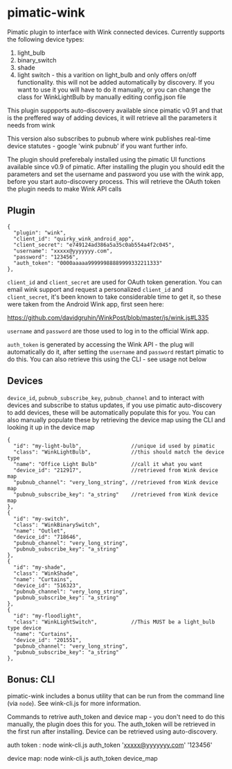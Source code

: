 pimatic-wink
============

Pimatic plugin to interface with Wink connected devices. Currently supports the following device types:
 1. light_bulb
 2. binary_switch
 3. shade
 4. light switch - this a varition on light_bulb and only offers on/off functionality. this will not be added automatically by discovery. If you want to use it you will have to do it manually, or you can change the class for WinkLightBulb by manually editing config.json file

This plugin suppports auto-discovery available since pimatic v0.91 and that is the preffered way of adding devices, it will retrieve all the parameters it needs from wink 

This version also subscribes to pubnub where wink publishes real-time device statutes - google 'wink pubnub' if you want further info.

The plugin should preferebaly installed using the pimatic UI functions available since v0.9 of pimatic.  After installing the plugin you should edit the parameters and set the username and password you use with the wink app, before you start auto-discovery process.  This will retrieve the OAuth token the plugin needs to make Wink API calls 

Plugin
------

    {
      "plugin": "wink",
      "client_id": "quirky_wink_android_app",
      "client_secret": "e749124ad386a5a35c0ab554a4f2c045",
      "username": "xxxxx@yyyyyyy.com",
      "password": "123456",
      "auth_token": "0000aaaaa99999988889999332211333"
    },

`client_id` and `client_secret` are used for OAuth token generation. 
You can email wink support and request a personalized `client_id` and `client_secret`, it's been known to take considerable time to get it, so these were taken from the Android Wink app, first seen here:

  https://github.com/davidgruhin/WinkPost/blob/master/js/wink.js#L335

`username` and `password` are those used to log in to the official Wink app.

`auth_token` is generated by accessing the Wink API - the plug will automatically do it, after setting the `username` and `password` restart pimatic to do this.  You can also retrieve this using the CLI - see usage not below 


Devices
-------
`device_id`, `pubnub_subscribe_key`, `pubnub_channel` and  to interact with devices and subscribe to status updates, if you use pimatic auto-discovery to add devices, these will be automatically populate this for you. You can also manually populate these by retrieving the device map using the CLI and looking it up in the device map

    {
      "id": "my-light-bulb",                //unique id used by pimatic
      "class": "WinkLightBulb",             //this should match the device type
      "name": "Office Light Bulb"           //call it what you want 
      "device_id": "212917",                //retrieved from Wink device map
      "pubnub_channel": "very_long_string", //retrieved from Wink device map   
      "pubnub_subscribe_key": "a_string"    //retrieved from Wink device map
    },
    {
      "id": "my-switch",
      "class": "WinkBinarySwitch",
      "name": "Outlet",
      "device_id": "718646",                 
      "pubnub_channel": "very_long_string",     
      "pubnub_subscribe_key": "a_string"     
    },
    {
      "id": "my-shade",
      "class": "WinkShade",
      "name": "Curtains",
      "device_id": "516323",                 
      "pubnub_channel": "very_long_string",     
      "pubnub_subscribe_key": "a_string" 
    },
    {
      "id": "my-floodlight",
      "class": "WinkLightSwitch",           //This MUST be a light_bulb type device 
      "name": "Curtains",
      "device_id": "201551",                 
      "pubnub_channel": "very_long_string",     
      "pubnub_subscribe_key": "a_string" 
    },



Bonus: CLI
----------
pimatic-wink includes a bonus utility that can be run from the command line (via `node`).
See wink-cli.js for more information.

Commands to retrive auth_token and device map - you don't need to do this manually, the plugin does this for you.  The auth_token will be retrieved in the first run after installing. Device can be retrieved using auto-discovery.

auth token :
node wink-cli.js auth_token 'xxxxx@yyyyyyy.com' '123456'

device map:
node wink-cli.js auth_token device_map



